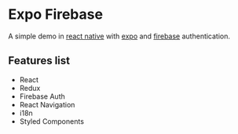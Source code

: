 # Expo Firebase

A simple demo in [react native](https://reactnative.dev/) with [expo](https://expo.io/) and [firebase](https://firebase.google.com/) authentication.

## Features list

- React
- Redux
- Firebase Auth
- React Navigation
- i18n
- Styled Components

